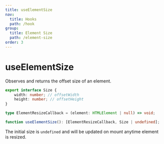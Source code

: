 ```yaml
---
title: useElementSize
nav:
  title: Hooks
  path: /hook
group:
  title: Element Size
  path: /element-size
order: 3
---
```


# useElementSize

Observes and returns the offset size of an element.


```typescript
export interface Size {
    width: number; // offsetWidth
    height: number; // offsetHeight
}

type ElementResizeCallback = (element: HTMLElement | null) => void;

function useElementSize(): [ElementResizeCallback, Size | undefined];
```

The initial size is `undefined` and will be updated on mount anytime element is resized.

<code src='./demo/useElementSize.tsx'>